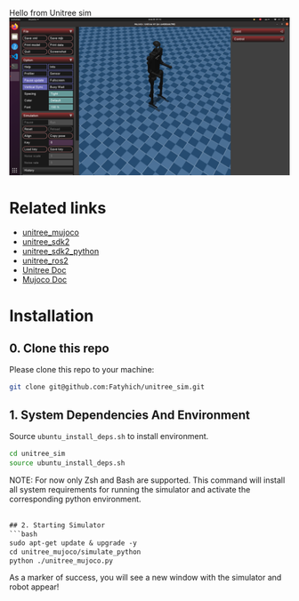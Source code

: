 Hello from Unitree sim
![](./doc/unitree_h1_sim.png)

# Related links
- [unitree_mujoco](https://github.com/unitreerobotics/unitree_mujoco)
- [unitree_sdk2](https://github.com/unitreerobotics/unitree_sdk2)
- [unitree_sdk2_python](https://github.com/unitreerobotics/unitree_sdk2_python)
- [unitree_ros2](https://github.com/unitreerobotics/unitree_ros2)
- [Unitree Doc](https://support.unitree.com/home/zh/developer)
- [Mujoco Doc](https://mujoco.readthedocs.io/en/stable/overview.html)

# Installation
## 0. Clone this repo
Please clone this repo to your machine:
```bash
git clone git@github.com:Fatyhich/unitree_sim.git
```

## 1. System Dependencies And Environment
Source `ubuntu_install_deps.sh` to install environment.
```bash
cd unitree_sim
source ubuntu_install_deps.sh
```
NOTE: For now only Zsh and Bash are supported.
This command will install all system requirements for running the simulator and activate the corresponding python environment.

```

## 2. Starting Simulator
```bash
sudo apt-get update & upgrade -y
cd unitree_mujoco/simulate_python 
python ./unitree_mujoco.py
```
As a marker of success, you will see a new window with the simulator and robot appear! 
